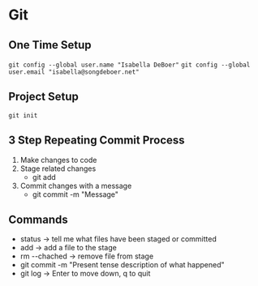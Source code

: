 # Git

## One Time Setup

`git config --global user.name "Isabella DeBoer"`
`git config --global user.email "isabella@songdeboer.net"`

## Project Setup

`git init`

## 3 Step Repeating Commit Process
1. Make changes to code
2. Stage related changes
    * git add
3. Commit changes with a message
    * git commit -m "Message"

## Commands

* status -> tell me what files have been staged or committed
* add -> add a file to the stage
* rm --chached -> remove file from stage
* git commit -m "Present tense description of what happened"
* git log -> Enter to move down, q to quit